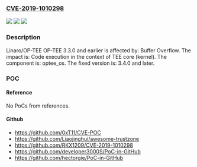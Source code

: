 ### [CVE-2019-1010298](https://cve.mitre.org/cgi-bin/cvename.cgi?name=CVE-2019-1010298)
![](https://img.shields.io/static/v1?label=Product&message=OP-TEE&color=blue)
![](https://img.shields.io/static/v1?label=Version&message=n%2Fa&color=blue)
![](https://img.shields.io/static/v1?label=Vulnerability&message=Buffer%20Overflow&color=brighgreen)

### Description

Linaro/OP-TEE OP-TEE 3.3.0 and earlier is affected by: Buffer Overflow. The impact is: Code execution in the context of TEE core (kernel). The component is: optee_os. The fixed version is: 3.4.0 and later.

### POC

#### Reference
No PoCs from references.

#### Github
- https://github.com/0xT11/CVE-POC
- https://github.com/Liaojinghui/awesome-trustzone
- https://github.com/RKX1209/CVE-2019-1010298
- https://github.com/developer3000S/PoC-in-GitHub
- https://github.com/hectorgie/PoC-in-GitHub

